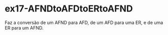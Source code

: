 # ex17-AFNDtoAFDtoERtoAFND
Faz a conversão de um AFND para AFD, de um AFD para uma ER, e de uma ER para um AFND.
